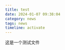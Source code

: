 ```yaml
---
title: test
date: 2024-01-07 09:38:04
category: news
tags: news
timeline: activate
---
```


这是一个测试文件